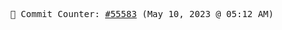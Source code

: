 <p align="center">
    <samp>
        📮 Commit Counter: <a href="https://github.com/Javascript-void0/Javascript-void0/commits/main">#55583</a> (May 10, 2023 @ 05:12 AM)
    </samp>
</p>